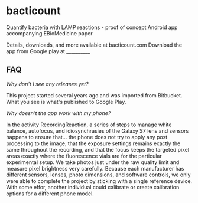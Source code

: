 # bacticount
Quantify bacteria with LAMP reactions - proof of concept Android app accompanying EBioMedicine paper

Details, downloads, and more available at bacticount.com
Download the app from Google play at __________

## FAQ

_Why don't I see any releases yet?_

This project started several years ago and was imported from Bitbucket. What you see is what's published to Google Play.

_Why doesn't the app work with my phone?_

In the activity RecordingReaction, a series of steps to manage white balance, autofocus, and idiosynchrasies of the Galaxy S7 lens and sensors happens to ensure that... the phone does not try to apply any post processing to the image, that the exposure settings remains exactly the same throughout the recording, and that the focus keeps the targeted pixel areas exactly where the fluorescence vials are for the particular experimental setup.  We take photos just under the raw quality limit and measure pixel brightness very carefully.  Because each manufacturer has different sensors, lenses, photo dimensions, and software controls, we only were able to complete the project by sticking with a single reference device.  With some effor, another individual could calibrate or create calibration options for a different phone model.
